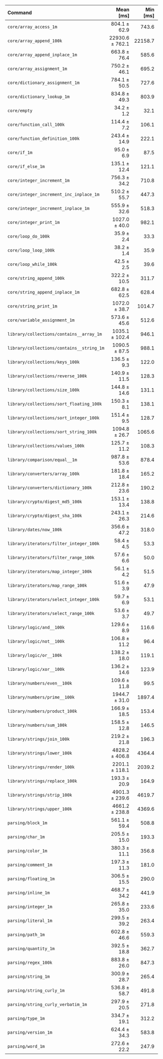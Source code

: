 | Command | Mean [ms] | Min [ms] | Max [ms] |
|:---|---:|---:|---:|
| `core/array_access_1m` | 804.1 ± 62.9 | 743.6 | 922.6 | 23.53 ± 2.02 |
| `core/array_append_100k` | 22930.6 ± 762.1 | 22158.7 | 24063.3 | 671.11 ± 32.61 |
| `core/array_append_inplace_1m` | 663.8 ± 76.4 | 585.6 | 825.5 | 19.43 ± 2.34 |
| `core/array_assignment_1m` | 750.2 ± 46.1 | 695.2 | 818.6 | 21.96 ± 1.56 |
| `core/dictionary_assignment_1m` | 784.1 ± 50.5 | 727.6 | 891.1 | 22.95 ± 1.69 |
| `core/dictionary_lookup_1m` | 834.8 ± 49.3 | 803.9 | 967.7 | 24.43 ± 1.68 |
| `core/empty` | 34.2 ± 1.2 | 32.1 | 39.9 |
| `core/function_call_100k` | 114.4 ± 7.2 | 106.1 | 140.8 | 3.35 ± 0.24 |
| `core/function_definition_100k` | 243.4 ± 14.9 | 222.1 | 273.8 | 7.12 ± 0.50 |
| `core/if_1m` | 95.0 ± 6.9 | 87.5 | 113.8 | 2.78 ± 0.22 |
| `core/if_else_1m` | 135.1 ± 12.4 | 121.1 | 162.0 | 3.95 ± 0.39 |
| `core/integer_increment_1m` | 756.3 ± 34.2 | 710.8 | 808.0 | 22.14 ± 1.27 |
| `core/integer_increment_inc_inplace_1m` | 510.2 ± 55.7 | 447.3 | 582.8 | 14.93 ± 1.71 |
| `core/integer_increment_inplace_1m` | 555.9 ± 32.6 | 518.3 | 633.1 | 16.27 ± 1.12 |
| `core/integer_print_1m` | 1027.0 ± 40.0 | 982.1 | 1105.7 | 30.06 ± 1.58 |
| `core/loop_do_100k` | 35.9 ± 2.4 | 33.3 | 43.9 | 1.05 ± 0.08 |
| `core/loop_loop_100k` | 38.2 ± 1.4 | 35.9 | 44.5 | 1.12 ± 0.06 |
| `core/loop_while_100k` | 42.5 ± 2.5 | 39.6 | 51.0 | 1.24 ± 0.09 |
| `core/string_append_100k` | 322.2 ± 10.5 | 311.7 | 341.5 | 9.43 ± 0.45 |
| `core/string_append_inplace_1m` | 682.8 ± 62.5 | 628.4 | 781.8 | 19.98 ± 1.96 |
| `core/string_print_1m` | 1072.0 ± 38.7 | 1014.7 | 1145.8 | 31.37 ± 1.59 |
| `core/variable_assignment_1m` | 573.6 ± 45.6 | 512.6 | 644.0 | 16.79 ± 1.46 |
| `library/collections/contains__array_1m` | 1035.1 ± 102.4 | 946.1 | 1194.4 | 30.29 ± 3.18 |
| `library/collections/contains__string_1m` | 1090.5 ± 87.5 | 988.1 | 1225.3 | 31.92 ± 2.80 |
| `library/collections/keys_100k` | 136.5 ± 9.3 | 122.0 | 154.1 | 3.99 ± 0.31 |
| `library/collections/reverse_100k` | 140.9 ± 11.5 | 128.3 | 174.3 | 4.12 ± 0.37 |
| `library/collections/size_100k` | 144.8 ± 14.6 | 131.1 | 184.2 | 4.24 ± 0.45 |
| `library/collections/sort_floating_100k` | 150.3 ± 8.1 | 138.1 | 165.7 | 4.40 ± 0.28 |
| `library/collections/sort_integer_100k` | 151.4 ± 9.5 | 128.7 | 176.0 | 4.43 ± 0.32 |
| `library/collections/sort_string_100k` | 1094.8 ± 26.7 | 1065.6 | 1136.2 | 32.04 ± 1.38 |
| `library/collections/values_100k` | 125.7 ± 11.2 | 108.3 | 148.3 | 3.68 ± 0.35 |
| `library/comparison/equal__1m` | 987.8 ± 53.6 | 878.4 | 1044.6 | 28.91 ± 1.87 |
| `library/converters/array_100k` | 181.8 ± 18.4 | 165.2 | 235.1 | 5.32 ± 0.57 |
| `library/converters/dictionary_100k` | 212.8 ± 23.6 | 190.2 | 271.0 | 6.23 ± 0.73 |
| `library/crypto/digest_md5_100k` | 153.1 ± 13.4 | 138.8 | 190.4 | 4.48 ± 0.42 |
| `library/crypto/digest_sha_100k` | 243.1 ± 26.3 | 214.6 | 304.5 | 7.11 ± 0.81 |
| `library/dates/now_100k` | 356.6 ± 47.2 | 318.0 | 456.1 | 10.44 ± 1.43 |
| `library/iterators/filter_integer_100k` | 58.4 ± 4.5 | 53.3 | 71.7 | 1.71 ± 0.15 |
| `library/iterators/filter_range_100k` | 57.6 ± 6.6 | 50.0 | 77.8 | 1.68 ± 0.20 |
| `library/iterators/map_integer_100k` | 56.1 ± 4.2 | 51.5 | 73.5 | 1.64 ± 0.14 |
| `library/iterators/map_range_100k` | 51.6 ± 3.9 | 47.9 | 71.8 | 1.51 ± 0.13 |
| `library/iterators/select_integer_100k` | 59.7 ± 6.9 | 53.1 | 80.0 | 1.75 ± 0.21 |
| `library/iterators/select_range_100k` | 53.6 ± 3.7 | 49.7 | 69.0 | 1.57 ± 0.12 |
| `library/logic/and__100k` | 129.6 ± 8.9 | 116.6 | 149.0 | 3.79 ± 0.29 |
| `library/logic/not__100k` | 106.8 ± 11.2 | 96.4 | 139.1 | 3.13 ± 0.35 |
| `library/logic/or__100k` | 138.2 ± 18.0 | 119.1 | 188.7 | 4.05 ± 0.55 |
| `library/logic/xor__100k` | 136.2 ± 14.6 | 123.9 | 176.4 | 3.99 ± 0.45 |
| `library/numbers/even__100k` | 109.6 ± 11.8 | 99.5 | 142.6 | 3.21 ± 0.36 |
| `library/numbers/prime__100k` | 1944.7 ± 31.0 | 1897.4 | 1984.2 | 56.92 ± 2.21 |
| `library/numbers/product_100k` | 166.9 ± 18.5 | 153.4 | 238.1 | 4.88 ± 0.57 |
| `library/numbers/sum_100k` | 158.5 ± 12.8 | 146.5 | 189.8 | 4.64 ± 0.41 |
| `library/strings/join_100k` | 219.2 ± 21.8 | 196.3 | 267.9 | 6.42 ± 0.68 |
| `library/strings/lower_100k` | 4828.2 ± 406.8 | 4364.4 | 5473.8 | 141.31 ± 12.92 |
| `library/strings/render_100k` | 2201.1 ± 118.1 | 2039.2 | 2423.9 | 64.42 ± 4.14 |
| `library/strings/replace_100k` | 193.3 ± 20.9 | 164.9 | 229.6 | 5.66 ± 0.64 |
| `library/strings/strip_100k` | 4901.3 ± 239.6 | 4619.7 | 5313.6 | 143.45 ± 8.66 |
| `library/strings/upper_100k` | 4661.2 ± 238.8 | 4369.6 | 5146.5 | 136.42 ± 8.50 |
| `parsing/block_1m` | 561.1 ± 59.4 | 508.8 | 703.6 | 16.42 ± 1.83 |
| `parsing/char_1m` | 205.5 ± 15.0 | 193.3 | 244.3 | 6.01 ± 0.49 |
| `parsing/color_1m` | 380.3 ± 11.1 | 356.8 | 393.3 | 11.13 ± 0.51 |
| `parsing/comment_1m` | 197.3 ± 11.3 | 181.0 | 217.0 | 5.77 ± 0.39 |
| `parsing/floating_1m` | 306.5 ± 15.5 | 290.0 | 338.9 | 8.97 ± 0.56 |
| `parsing/inline_1m` | 468.7 ± 34.2 | 441.9 | 553.1 | 13.72 ± 1.11 |
| `parsing/integer_1m` | 265.8 ± 35.0 | 233.6 | 335.8 | 7.78 ± 1.06 |
| `parsing/literal_1m` | 299.5 ± 39.2 | 263.4 | 369.8 | 8.77 ± 1.19 |
| `parsing/path_1m` | 602.8 ± 46.6 | 559.3 | 699.9 | 17.64 ± 1.50 |
| `parsing/quantity_1m` | 392.5 ± 18.8 | 362.7 | 417.9 | 11.49 ± 0.68 |
| `parsing/regex_100k` | 883.8 ± 26.0 | 847.3 | 926.5 | 25.87 ± 1.19 |
| `parsing/string_1m` | 300.9 ± 28.7 | 265.4 | 349.2 | 8.81 ± 0.90 |
| `parsing/string_curly_1m` | 536.8 ± 58.7 | 491.8 | 668.9 | 15.71 ± 1.81 |
| `parsing/string_curly_verbatim_1m` | 297.9 ± 20.5 | 271.8 | 339.6 | 8.72 ± 0.68 |
| `parsing/type_1m` | 334.7 ± 19.1 | 312.2 | 361.6 | 9.80 ± 0.66 |
| `parsing/version_1m` | 624.4 ± 34.3 | 583.8 | 687.1 | 18.27 ± 1.19 |
| `parsing/word_1m` | 272.6 ± 22.2 | 247.9 | 326.4 | 7.98 ± 0.71 |

